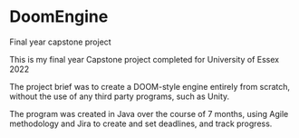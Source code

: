 # DoomEngine
Final year capstone project

This is my final year Capstone project completed for University of Essex 2022

The project brief was to create a DOOM-style engine entirely from scratch,
without the use of any third party programs, such as Unity.

The program was created in Java over the course of 7 months, using Agile
methodology and Jira to create and set deadlines, and track progress. 
